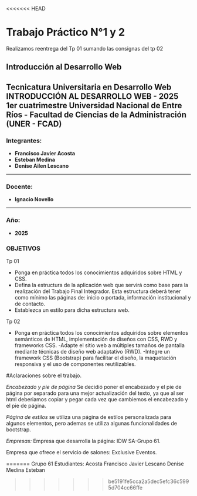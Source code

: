<<<<<<< HEAD
# Trabajo Práctico N°1 y 2

Realizamos reentrega del Tp 01 sumando las consignas del tp 02

## Introducción al Desarrollo Web  
**Tecnicatura Universitaria en Desarrollo Web**  
**INTRODUCCIÓN AL DESARROLLO WEB - 2025  1er cuatrimestre**
**Universidad Nacional de Entre Ríos - Facultad de Ciencias de la Administración (UNER - FCAD)**  
---

### Integrantes:
- **Francisco Javier Acosta**
- **Esteban Medina**
- **Denise Ailen Lescano**

---

### Docente:
- **Ignacio Novello**

---

### Año:
- **2025**

### OBJETIVOS
Tp 01
- Ponga en práctica todos los conocimientos adquiridos sobre HTML y CSS.
- Defina la estructura de la aplicación web que servirá como base para la realización del Trabajo Final Integrador. Esta estructura deberá tener como mínimo las páginas de: inicio o portada, información institucional y de contacto.
- Establezca un estilo para dicha estructura web.

Tp 02
- Ponga en práctica todos los conocimientos adquiridos sobre elementos semánticos de HTML, implementación de diseños con CSS, RWD y frameworks CSS.
-Adapte el sitio web a múltiples tamaños de pantalla mediante técnicas de diseño web adaptativo (RWD).
-Integre un framework CSS (Bootstrap) para facilitar el diseño, la maquetación responsiva y el uso de componentes reutilizables.


#Aclaraciones sobre el trabajo.

*Encabezado y pie de página*
Se decidió poner el encabezado y el pie de página por separado para una mejor actualización del texto, ya que al ser html deberiamos copiar y pegar cada vez que cambiemos el encabezado y el pie de página. 

*Página de estilos*
se utiliza una página de estilos personalizada para algunos elementos, pero ademas se utiliza algunas funcionalidades de 
bootstrap. 

*Empresas:* 
Empresa que desarrolla la página: IDW SA-Grupo 61.

Empresa que ofrece el servicio de salones: Exclusive Eventos.

=======
Grupo 61
Estudiantes:
Acosta Francisco Javier
Lescano Denise
Medina Esteban
>>>>>>> be5191fe5cca2a5dec5efc36c5995d704cc66ffe
